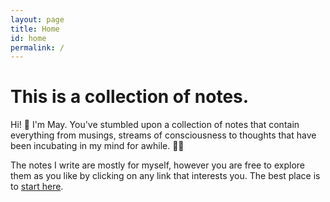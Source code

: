 ```yaml
---
layout: page
title: Home
id: home
permalink: /
---
```


# This is a collection of notes.

<p>Hi! 👋 I'm May. You've stumbled upon a collection of notes that contain everything from musings, streams of consciousness to thoughts that have been incubating in my mind for awhile. 🧠✨</p>

<p>The notes I write are mostly for myself, however you are free to explore them as you like by clicking on any link that interests you. The best place is to <a class="internal-link" href="/thoughts">start here</a>.




<style>
  .wrapper {
    max-width: 58em;
  }
</style>
